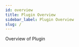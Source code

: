 ```yaml
---
id: overview
title: Plugin Overview
sidebar_label: Plugin Overview
slug: /
---
```


Overview of Plugin

